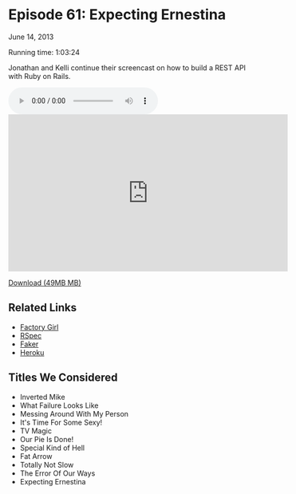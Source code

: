 Episode 61: Expecting Ernestina
====
June 14, 2013

Running time: 1:03:24

Jonathan and Kelli continue their screencast on how to build a REST API with Ruby on Rails.

<audio preload="auto" controls>
	<source src="https://s3.amazonaws.com/nitch/Episode_61_Expecting_Ernestina.mp3" type="audio/mpeg" />
	<source src="https://s3.amazonaws.com/nitch/Episode_61_Expecting_Ernestina.ogg" type="audio/ogg" />
</audio>

<iframe width="560" height="315" src="http://www.youtube.com/embed/VPwqpol9o7Q" frameborder="0" allowfullscreen></iframe>

[Download (49MB MB)](https://s3.amazonaws.com/nitch/Episode_61_Expecting_Ernestina.mp3 "Episode 61: Expecting Ernestina")

## Related Links

* [Factory Girl](https://github.com/thoughtbot/factory_girl "thoughtbot/factory_girl · GitHub")
* [RSpec](http://rspec.info/ "RSpec.info: home")
* [Faker](http://faker.rubyforge.org/ "faker")
* [Heroku](https://www.heroku.com/ "Heroku | Cloud Application Platform")

## Titles We Considered

* Inverted Mike
* What Failure Looks Like
* Messing Around With My Person
* It's Time For Some Sexy!
* TV Magic
* Our Pie Is Done!
* Special Kind of Hell
* Fat Arrow
* Totally Not Slow
* The Error Of Our Ways
* Expecting Ernestina
